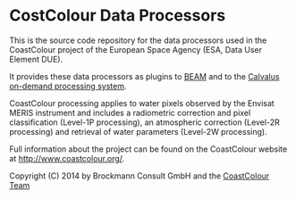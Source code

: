 CostColour Data Processors
==========================


This is the source code repository for the data processors used in the CoastColour project of the European Space Agency (ESA, Data User Element DUE).

It provides these data processors as plugins to [BEAM](http://www.brockmann-consult.de/beam/)
and to the [Calvalus on-demand processing system](http://coastcolour.org/products.html).

CoastColour processing applies to water pixels observed by the Envisat MERIS instrument and includes a radiometric correction and pixel classification (Level-1P processing), an atmospheric correction (Level-2R processing) and retrieval of water parameters (Level-2W processing).

Full information about the project can be found on the CoastColour website at http://www.coastcolour.org/.

Copyright (C) 2014 by Brockmann Consult GmbH and the [CoastColour Team](http://coastcolour.org/about.html)
